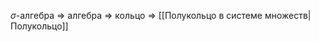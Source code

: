 $\sigma$-алгебра $\Rightarrow$ алгебра $\Rightarrow$ кольцо $\Rightarrow$ [[Полукольцо в системе множеств|Полукольцо]]
